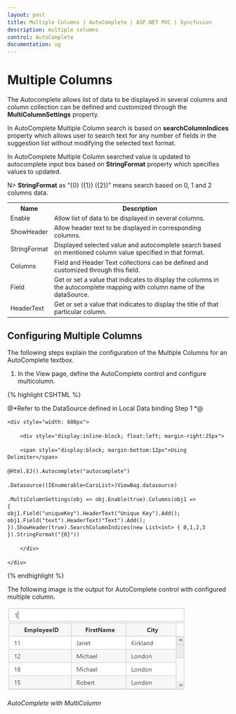 ```yaml
---
layout: post
title: Multiple Columns | AutoComplete | ASP.NET MVC | Syncfusion
description: multiple columns
control: AutoComplete
documentation: ug
---
```


# Multiple Columns

The Autocomplete allows list of data to be displayed in several columns and column collection can be defined and customized through the **MultiColumnSettings** property.

In AutoComplete Multiple Column search is based on **searchColumnIndices** property which allows user to search text for any number of fields in the suggestion list without modifying the selected text format.

In AutoComplete Multiple Column searched value is updated to autocomplete input box based on **StringFormat** property which specifies values to updated.

N> **StringFormat** as “{0} ({1}) ({2})” means search based on 0, 1 and 2 columns data.

<table><tr><th>Name</th><th>Description</th></tr>
<tr><td>Enable</td><td>Allow list of data to be displayed in several columns.</td></tr>
<tr><td>ShowHeader</td><td>Allow header text to be displayed in corresponding columns.</td></tr>
<tr><td>StringFormat</td><td>Displayed selected value and autocomplete search based on mentioned column value specified in that format.</td></tr>
<tr><td>Columns</td><td>Field and Header Text collections can be defined and customized through this field.</td></tr>
<tr><td>Field</td><td>Get or set a value that indicates to display the columns in the autocomplete mapping with column name of the dataSource. </td></tr>
<tr><td>HeaderText</td><td>Get or set a value that indicates to display the title of that particular column.</td></tr></table>


## Configuring Multiple Columns

The following steps explain the configuration of the Multiple Columns for an AutoComplete textbox.

1.	In the View page, define the AutoComplete control and configure multicolumn.


{% highlight CSHTML %}

@*Refer to the DataSource defined in Local Data binding Step 1 *@

    <div style="width: 600px">

        <div style="display:inline-block; float:left; margin-right:25px">

        <span style="display:block; margin-bottom:12px">Using Delimiter</span> 

    @Html.EJ().Autocomplete("autocomplete")

    .Datasource((IEnumerable<CarsList>)ViewBag.datasource)
        
    .MultiColumnSettings(obj => obj.Enable(true).Columns(obj1 =>
    {
    obj1.Field("uniqueKey").HeaderText("Unique Key").Add();
    obj1.Field("text").HeaderText("Text").Add();
    }).ShowHeader(true).SearchColumnIndices(new List<int> { 0,1,2,3 }).StringFormat("{0}"))

        </div>
        
    </div>

{% endhighlight %}



The following image is the output for AutoComplete control with configured multiple column.



![](multicolumn_images/multicolumn_img1.png)



_AutoComplete with MultiColumn_


